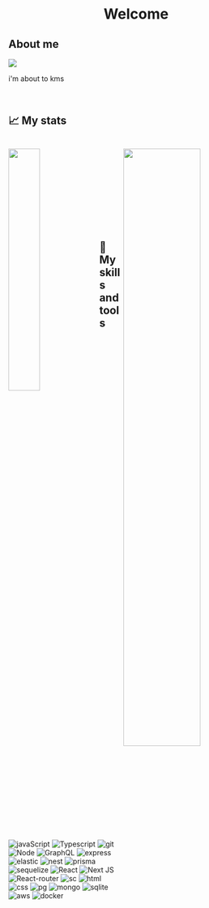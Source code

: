 <h1 align="center">
Welcome
</h1>

## About me
<p>
<img  src="https://img.shields.io/static/v1?label=Overview&message=Vitor Nayan&color=5ED7F2&style=for-the-badge&logo=GitHub">

<p>
  i'm about to kms
</p>

<br/>
</p>


## 📈 My stats
<br/>
<div>
 <img width=35% align='left'  src="https://github-readme-stats.vercel.app/api/top-langs/?username=nayanlopes&layout=compact&langs_count=7&theme=react&hide_border=true">
 <img width=55% align='right'  src="https://github-readme-stats.vercel.app/api?username=nayanlopes&show_icons=true&theme=react&count_private=true&hide_border=true">
</div>

<br/>
<br/>
<br/>
<br/>
<br/>
<br/>
<br/>
<br/>
<br/>

## 🔧 My skills and tools

![javaScript](https://img.shields.io/badge/JavaScript-323330?style=for-the-badge&logo=javascript&logoColor=F7DF1E)
![Typescript](https://img.shields.io/badge/TypeScript-007ACC?style=for-the-badge&logo=typescript&logoColor=white)
![git](https://img.shields.io/badge/Git-E34F26?style=for-the-badge&logo=git&logoColor=white)
![Node](https://img.shields.io/badge/Node.js-43853D?style=for-the-badge&logo=node.js&logoColor=white)
![GraphQL](https://img.shields.io/badge/GraphQL-000000?style=for-the-badge&logo=graphql&logoColor=white)
![express](https://img.shields.io/badge/Express.js-000000?style=for-the-badge&logo=express&logoColor=white)
![elastic](https://img.shields.io/badge/elasticsearch-005571?style=for-the-badge&logo=elasticsearch&logoColor=white)
![nest](https://img.shields.io/badge/nestjs-E0234E?style=for-the-badge&logo=nestjs&logoColor=white)
![prisma](https://img.shields.io/badge/prisma-2D3748?style=for-the-badge&logo=prisma&logoColor=white)
![sequelize](https://img.shields.io/badge/sequelize-52B0E7?style=for-the-badge&logo=sequelize&logoColor=white)
![React](https://img.shields.io/badge/React-20232A?style=for-the-badge&logo=react&logoColor=61DAFB)
![Next JS](https://img.shields.io/badge/next.js-000000?style=for-the-badge&logo=nextdotjs&logoColor=white)
![React-router](https://img.shields.io/badge/React_Router-CA4245?style=for-the-badge&logo=react-router&logoColor=white)
![sc](https://img.shields.io/badge/styled--components-DB7093?style=for-the-badge&logo=styled-components&logoColor=white)
![html](https://img.shields.io/badge/HTML5-E34F26?style=for-the-badge&logo=html5&logoColor=white)
![css](https://img.shields.io/badge/CSS3-1572B6?style=for-the-badge&logo=css3&logoColor=white)
![pg](https://img.shields.io/badge/PostgreSQL-316192?style=for-the-badge&logo=postgresql&logoColor=white)
![mongo](https://img.shields.io/badge/MongoDB-4EA94B?style=for-the-badge&logo=mongodb&logoColor=white)
![sqlite](https://img.shields.io/badge/SQLite-07405E?style=for-the-badge&logo=sqlite&logoColor=white)
![aws](https://img.shields.io/badge/Amazon_AWS-232F3E?style=for-the-badge&logo=amazon-aws&logoColor=white)
![docker](https://img.shields.io/badge/Docker-2496ED?style=for-the-badge&logo=docker&logoColor=white)
